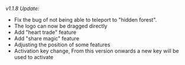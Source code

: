 *v1.1.8 Update:*
 - Fix the bug of not being able to teleport to "hidden forest".
 - The logo can now be dragged directly
 - Add "heart trade" feature
 - Add "share magic" feature
 - Adjusting the position of some features
 - Activation key change, From this version onwards a new key will be used to activate